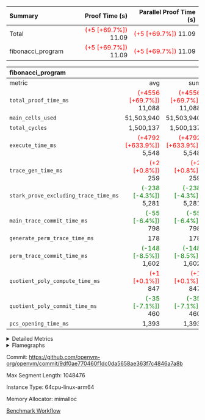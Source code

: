 | Summary | Proof Time (s) | Parallel Proof Time (s) |
|:---|---:|---:|
| Total | <span style='color: red'>(+5 [+69.7%])</span> 11.09 | <span style='color: red'>(+5 [+69.7%])</span> 11.09 |
| fibonacci_program | <span style='color: red'>(+5 [+69.7%])</span> 11.09 | <span style='color: red'>(+5 [+69.7%])</span> 11.09 |


| fibonacci_program |||||
|:---|---:|---:|---:|---:|
|metric|avg|sum|max|min|
| `total_proof_time_ms ` | <span style='color: red'>(+4556 [+69.7%])</span> 11,088 | <span style='color: red'>(+4556 [+69.7%])</span> 11,088 | <span style='color: red'>(+4556 [+69.7%])</span> 11,088 | <span style='color: red'>(+4556 [+69.7%])</span> 11,088 |
| `main_cells_used     ` |  51,503,940 |  51,503,940 |  51,503,940 |  51,503,940 |
| `total_cycles        ` |  1,500,137 |  1,500,137 |  1,500,137 |  1,500,137 |
| `execute_time_ms     ` | <span style='color: red'>(+4792 [+633.9%])</span> 5,548 | <span style='color: red'>(+4792 [+633.9%])</span> 5,548 | <span style='color: red'>(+4792 [+633.9%])</span> 5,548 | <span style='color: red'>(+4792 [+633.9%])</span> 5,548 |
| `trace_gen_time_ms   ` | <span style='color: red'>(+2 [+0.8%])</span> 259 | <span style='color: red'>(+2 [+0.8%])</span> 259 | <span style='color: red'>(+2 [+0.8%])</span> 259 | <span style='color: red'>(+2 [+0.8%])</span> 259 |
| `stark_prove_excluding_trace_time_ms` | <span style='color: green'>(-238 [-4.3%])</span> 5,281 | <span style='color: green'>(-238 [-4.3%])</span> 5,281 | <span style='color: green'>(-238 [-4.3%])</span> 5,281 | <span style='color: green'>(-238 [-4.3%])</span> 5,281 |
| `main_trace_commit_time_ms` | <span style='color: green'>(-55 [-6.4%])</span> 798 | <span style='color: green'>(-55 [-6.4%])</span> 798 | <span style='color: green'>(-55 [-6.4%])</span> 798 | <span style='color: green'>(-55 [-6.4%])</span> 798 |
| `generate_perm_trace_time_ms` |  178 |  178 |  178 |  178 |
| `perm_trace_commit_time_ms` | <span style='color: green'>(-148 [-8.5%])</span> 1,602 | <span style='color: green'>(-148 [-8.5%])</span> 1,602 | <span style='color: green'>(-148 [-8.5%])</span> 1,602 | <span style='color: green'>(-148 [-8.5%])</span> 1,602 |
| `quotient_poly_compute_time_ms` | <span style='color: red'>(+1 [+0.1%])</span> 847 | <span style='color: red'>(+1 [+0.1%])</span> 847 | <span style='color: red'>(+1 [+0.1%])</span> 847 | <span style='color: red'>(+1 [+0.1%])</span> 847 |
| `quotient_poly_commit_time_ms` | <span style='color: green'>(-35 [-7.1%])</span> 460 | <span style='color: green'>(-35 [-7.1%])</span> 460 | <span style='color: green'>(-35 [-7.1%])</span> 460 | <span style='color: green'>(-35 [-7.1%])</span> 460 |
| `pcs_opening_time_ms ` |  1,393 |  1,393 |  1,393 |  1,393 |



<details>
<summary>Detailed Metrics</summary>

| group | num_segments | keygen_time_ms | commit_exe_time_ms |
| --- | --- | --- | --- |
| fibonacci_program | 1 | 348 | 6 | 

| group | air_name | quotient_deg | interactions | constraints |
| --- | --- | --- | --- | --- |
| fibonacci_program | AccessAdapterAir<16> | 2 | 5 | 14 | 
| fibonacci_program | AccessAdapterAir<2> | 2 | 5 | 14 | 
| fibonacci_program | AccessAdapterAir<32> | 2 | 5 | 14 | 
| fibonacci_program | AccessAdapterAir<4> | 2 | 5 | 14 | 
| fibonacci_program | AccessAdapterAir<64> | 2 | 5 | 14 | 
| fibonacci_program | AccessAdapterAir<8> | 2 | 5 | 14 | 
| fibonacci_program | BitwiseOperationLookupAir<8> | 2 | 2 | 4 | 
| fibonacci_program | MemoryMerkleAir<8> | 2 | 4 | 40 | 
| fibonacci_program | PersistentBoundaryAir<8> | 2 | 3 | 6 | 
| fibonacci_program | PhantomAir | 2 | 3 | 5 | 
| fibonacci_program | Poseidon2PeripheryAir<BabyBearParameters>, 1> | 2 | 1 | 286 | 
| fibonacci_program | ProgramAir | 1 | 1 | 4 | 
| fibonacci_program | RangeTupleCheckerAir<2> | 1 | 1 | 4 | 
| fibonacci_program | VariableRangeCheckerAir | 1 | 1 | 4 | 
| fibonacci_program | VmAirWrapper<Rv32BaseAluAdapterAir, BaseAluCoreAir<4, 8> | 2 | 19 | 43 | 
| fibonacci_program | VmAirWrapper<Rv32BaseAluAdapterAir, LessThanCoreAir<4, 8> | 2 | 17 | 39 | 
| fibonacci_program | VmAirWrapper<Rv32BaseAluAdapterAir, ShiftCoreAir<4, 8> | 2 | 23 | 90 | 
| fibonacci_program | VmAirWrapper<Rv32BranchAdapterAir, BranchEqualCoreAir<4> | 2 | 11 | 25 | 
| fibonacci_program | VmAirWrapper<Rv32BranchAdapterAir, BranchLessThanCoreAir<4, 8> | 2 | 13 | 41 | 
| fibonacci_program | VmAirWrapper<Rv32CondRdWriteAdapterAir, Rv32JalLuiCoreAir> | 2 | 10 | 22 | 
| fibonacci_program | VmAirWrapper<Rv32HintStoreAdapterAir, Rv32HintStoreCoreAir> | 2 | 15 | 17 | 
| fibonacci_program | VmAirWrapper<Rv32JalrAdapterAir, Rv32JalrCoreAir> | 2 | 16 | 20 | 
| fibonacci_program | VmAirWrapper<Rv32LoadStoreAdapterAir, LoadSignExtendCoreAir<4, 8> | 2 | 18 | 33 | 
| fibonacci_program | VmAirWrapper<Rv32LoadStoreAdapterAir, LoadStoreCoreAir<4> | 2 | 17 | 38 | 
| fibonacci_program | VmAirWrapper<Rv32MultAdapterAir, DivRemCoreAir<4, 8> | 2 | 25 | 88 | 
| fibonacci_program | VmAirWrapper<Rv32MultAdapterAir, MulHCoreAir<4, 8> | 2 | 24 | 38 | 
| fibonacci_program | VmAirWrapper<Rv32MultAdapterAir, MultiplicationCoreAir<4, 8> | 2 | 19 | 26 | 
| fibonacci_program | VmAirWrapper<Rv32RdWriteAdapterAir, Rv32AuipcCoreAir> | 2 | 11 | 15 | 
| fibonacci_program | VmConnectorAir | 2 | 3 | 9 | 

| group | air_name | cycle_tracker_span | dsl_ir | opcode | segment | cells_used |
| --- | --- | --- | --- | --- | --- | --- |
| fibonacci_program | <Rv32BaseAluAdapterAir,BaseAluCoreAir<4, 8>> |  |  | ADD | 0 | 72 | 
| fibonacci_program | <Rv32BaseAluAdapterAir,BaseAluCoreAir<4, 8>> | __start |  | ADD | 0 | 36 | 
| fibonacci_program | <Rv32BaseAluAdapterAir,BaseAluCoreAir<4, 8>> | __start;main |  | ADD | 0 | 32,400,684 | 
| fibonacci_program | <Rv32BaseAluAdapterAir,BaseAluCoreAir<4, 8>> | __start;main |  | OR | 0 | 36 | 
| fibonacci_program | <Rv32BaseAluAdapterAir,BaseAluCoreAir<4, 8>> | __start;main;_ZN6openvm2io4read6Reader3new17h3b34e953a5496fe6E |  | ADD | 0 | 252 | 
| fibonacci_program | <Rv32BaseAluAdapterAir,BaseAluCoreAir<4, 8>> | __start;main;_ZN6openvm2io4read6Reader3new17h3b34e953a5496fe6E;_ZN4core5alloc6layout6Layout19is_size_align_valid17h3e0877a8b80d8b42E |  | ADD | 0 | 36 | 
| fibonacci_program | <Rv32BaseAluAdapterAir,BaseAluCoreAir<4, 8>> | __start;main;_ZN6openvm2io4read6Reader3new17h3b34e953a5496fe6E;_ZN4core5alloc6layout6Layout19is_size_align_valid17h3e0877a8b80d8b42E |  | SUB | 0 | 36 | 
| fibonacci_program | <Rv32BaseAluAdapterAir,BaseAluCoreAir<4, 8>> | __start;main;_ZN6openvm2io4read6Reader3new17h3b34e953a5496fe6E;_ZN4core5alloc6layout6Layout19is_size_align_valid17h3e0877a8b80d8b42E |  | XOR | 0 | 72 | 
| fibonacci_program | <Rv32BaseAluAdapterAir,BaseAluCoreAir<4, 8>> | __start;main;_ZN6openvm2io4read6Reader3new17h3b34e953a5496fe6E;__rust_alloc_zeroed |  | ADD | 0 | 324 | 
| fibonacci_program | <Rv32BaseAluAdapterAir,BaseAluCoreAir<4, 8>> | __start;main;_ZN6openvm2io4read6Reader3new17h3b34e953a5496fe6E;__rust_alloc_zeroed |  | AND | 0 | 72 | 
| fibonacci_program | <Rv32BaseAluAdapterAir,BaseAluCoreAir<4, 8>> | __start;main;_ZN6openvm2io4read6Reader3new17h3b34e953a5496fe6E;__rust_alloc_zeroed |  | SUB | 0 | 36 | 
| fibonacci_program | <Rv32BaseAluAdapterAir,BaseAluCoreAir<4, 8>> | __start;main;_ZN82_$LT$openvm..io..read..Reader$u20$as$u20$openvm..serde..deserializer..WordRead$GT$10read_words17h7c309b7f2dba9782E |  | ADD | 0 | 216 | 
| fibonacci_program | <Rv32BaseAluAdapterAir,BaseAluCoreAir<4, 8>> | __start;main;_ZN82_$LT$openvm..io..read..Reader$u20$as$u20$openvm..serde..deserializer..WordRead$GT$10read_words17h7c309b7f2dba9782E |  | SUB | 0 | 72 | 
| fibonacci_program | <Rv32BaseAluAdapterAir,LessThanCoreAir<4, 8>> | __start;main |  | SLTU | 0 | 11,100,000 | 
| fibonacci_program | <Rv32BaseAluAdapterAir,LessThanCoreAir<4, 8>> | __start;main;_ZN6openvm2io4read6Reader3new17h3b34e953a5496fe6E;_ZN4core5alloc6layout6Layout19is_size_align_valid17h3e0877a8b80d8b42E |  | SLTU | 0 | 37 | 
| fibonacci_program | <Rv32BaseAluAdapterAir,LessThanCoreAir<4, 8>> | __start;main;_ZN6openvm2io4read6Reader3new17h3b34e953a5496fe6E;__rust_alloc_zeroed |  | SLTU | 0 | 37 | 
| fibonacci_program | <Rv32BaseAluAdapterAir,ShiftCoreAir<4, 8>> | __start;main;_ZN82_$LT$openvm..io..read..Reader$u20$as$u20$openvm..serde..deserializer..WordRead$GT$10read_words17h7c309b7f2dba9782E |  | SLL | 0 | 106 | 
| fibonacci_program | <Rv32BranchAdapterAir,BranchEqualCoreAir<4>> | __start;main |  | BEQ | 0 | 2,600,026 | 
| fibonacci_program | <Rv32BranchAdapterAir,BranchEqualCoreAir<4>> | __start;main |  | BNE | 0 | 2,600,052 | 
| fibonacci_program | <Rv32BranchAdapterAir,BranchEqualCoreAir<4>> | __start;main;_ZN6openvm2io4read6Reader3new17h3b34e953a5496fe6E |  | BEQ | 0 | 26 | 
| fibonacci_program | <Rv32BranchAdapterAir,BranchEqualCoreAir<4>> | __start;main;_ZN6openvm2io4read6Reader3new17h3b34e953a5496fe6E;__rust_alloc_zeroed |  | BNE | 0 | 26 | 
| fibonacci_program | <Rv32BranchAdapterAir,BranchEqualCoreAir<4>> | __start;main;_ZN82_$LT$openvm..io..read..Reader$u20$as$u20$openvm..serde..deserializer..WordRead$GT$10read_words17h7c309b7f2dba9782E |  | BEQ | 0 | 52 | 
| fibonacci_program | <Rv32BranchAdapterAir,BranchEqualCoreAir<4>> | __start;main;_ZN82_$LT$openvm..io..read..Reader$u20$as$u20$openvm..serde..deserializer..WordRead$GT$10read_words17h7c309b7f2dba9782E |  | BNE | 0 | 52 | 
| fibonacci_program | <Rv32BranchAdapterAir,BranchLessThanCoreAir<4, 8>> | __start;main;_ZN6openvm2io4read6Reader3new17h3b34e953a5496fe6E;_ZN4core5alloc6layout6Layout19is_size_align_valid17h3e0877a8b80d8b42E |  | BGEU | 0 | 32 | 
| fibonacci_program | <Rv32BranchAdapterAir,BranchLessThanCoreAir<4, 8>> | __start;main;_ZN6openvm2io4read6Reader3new17h3b34e953a5496fe6E;__rust_alloc_zeroed |  | BLTU | 0 | 64 | 
| fibonacci_program | <Rv32BranchAdapterAir,BranchLessThanCoreAir<4, 8>> | __start;main;_ZN82_$LT$openvm..io..read..Reader$u20$as$u20$openvm..serde..deserializer..WordRead$GT$10read_words17h7c309b7f2dba9782E |  | BGEU | 0 | 64 | 
| fibonacci_program | <Rv32CondRdWriteAdapterAir,Rv32JalLuiCoreAir> | __start;main |  | JAL | 0 | 1,800,018 | 
| fibonacci_program | <Rv32CondRdWriteAdapterAir,Rv32JalLuiCoreAir> | __start;main |  | LUI | 0 | 18 | 
| fibonacci_program | <Rv32CondRdWriteAdapterAir,Rv32JalLuiCoreAir> | __start;main;_ZN6openvm2io4read6Reader3new17h3b34e953a5496fe6E |  | LUI | 0 | 18 | 
| fibonacci_program | <Rv32CondRdWriteAdapterAir,Rv32JalLuiCoreAir> | __start;main;_ZN6openvm2io4read6Reader3new17h3b34e953a5496fe6E;_ZN4core5alloc6layout6Layout19is_size_align_valid17h3e0877a8b80d8b42E |  | LUI | 0 | 18 | 
| fibonacci_program | <Rv32CondRdWriteAdapterAir,Rv32JalLuiCoreAir> | __start;main;_ZN6openvm2io4read6Reader3new17h3b34e953a5496fe6E;__rust_alloc_zeroed |  | LUI | 0 | 72 | 
| fibonacci_program | <Rv32CondRdWriteAdapterAir,Rv32JalLuiCoreAir> | __start;main;_ZN82_$LT$openvm..io..read..Reader$u20$as$u20$openvm..serde..deserializer..WordRead$GT$10read_words17h7c309b7f2dba9782E |  | LUI | 0 | 36 | 
| fibonacci_program | <Rv32HintStoreAdapterAir,Rv32HintStoreCoreAir> | __start;main;_ZN6openvm2io4read6Reader3new17h3b34e953a5496fe6E |  | HINT_STOREW | 0 | 26 | 
| fibonacci_program | <Rv32HintStoreAdapterAir,Rv32HintStoreCoreAir> | __start;main;_ZN82_$LT$openvm..io..read..Reader$u20$as$u20$openvm..serde..deserializer..WordRead$GT$10read_words17h7c309b7f2dba9782E |  | HINT_STOREW | 0 | 52 | 
| fibonacci_program | <Rv32JalrAdapterAir,Rv32JalrCoreAir> |  |  | JALR | 0 | 28 | 
| fibonacci_program | <Rv32JalrAdapterAir,Rv32JalrCoreAir> | __start |  | JALR | 0 | 28 | 
| fibonacci_program | <Rv32JalrAdapterAir,Rv32JalrCoreAir> | __start;main |  | JALR | 0 | 112 | 
| fibonacci_program | <Rv32JalrAdapterAir,Rv32JalrCoreAir> | __start;main;_ZN6openvm2io4read6Reader3new17h3b34e953a5496fe6E |  | JALR | 0 | 84 | 
| fibonacci_program | <Rv32JalrAdapterAir,Rv32JalrCoreAir> | __start;main;_ZN6openvm2io4read6Reader3new17h3b34e953a5496fe6E;_ZN4core5alloc6layout6Layout19is_size_align_valid17h3e0877a8b80d8b42E |  | JALR | 0 | 28 | 
| fibonacci_program | <Rv32JalrAdapterAir,Rv32JalrCoreAir> | __start;main;_ZN6openvm2io4read6Reader3new17h3b34e953a5496fe6E;__rust_alloc_zeroed |  | JALR | 0 | 28 | 
| fibonacci_program | <Rv32JalrAdapterAir,Rv32JalrCoreAir> | __start;main;_ZN82_$LT$openvm..io..read..Reader$u20$as$u20$openvm..serde..deserializer..WordRead$GT$10read_words17h7c309b7f2dba9782E |  | JALR | 0 | 56 | 
| fibonacci_program | <Rv32LoadStoreAdapterAir,LoadStoreCoreAir<4>> |  |  | LOADW | 0 | 40 | 
| fibonacci_program | <Rv32LoadStoreAdapterAir,LoadStoreCoreAir<4>> | __start |  | STOREW | 0 | 40 | 
| fibonacci_program | <Rv32LoadStoreAdapterAir,LoadStoreCoreAir<4>> | __start;main |  | LOADW | 0 | 280 | 
| fibonacci_program | <Rv32LoadStoreAdapterAir,LoadStoreCoreAir<4>> | __start;main |  | STOREW | 0 | 320 | 
| fibonacci_program | <Rv32LoadStoreAdapterAir,LoadStoreCoreAir<4>> | __start;main;_ZN6openvm2io4read6Reader3new17h3b34e953a5496fe6E |  | LOADW | 0 | 80 | 
| fibonacci_program | <Rv32LoadStoreAdapterAir,LoadStoreCoreAir<4>> | __start;main;_ZN6openvm2io4read6Reader3new17h3b34e953a5496fe6E |  | STOREW | 0 | 40 | 
| fibonacci_program | <Rv32LoadStoreAdapterAir,LoadStoreCoreAir<4>> | __start;main;_ZN6openvm2io4read6Reader3new17h3b34e953a5496fe6E;__rust_alloc_zeroed |  | LOADW | 0 | 40 | 
| fibonacci_program | <Rv32LoadStoreAdapterAir,LoadStoreCoreAir<4>> | __start;main;_ZN6openvm2io4read6Reader3new17h3b34e953a5496fe6E;__rust_alloc_zeroed |  | STOREW | 0 | 40 | 
| fibonacci_program | <Rv32LoadStoreAdapterAir,LoadStoreCoreAir<4>> | __start;main;_ZN82_$LT$openvm..io..read..Reader$u20$as$u20$openvm..serde..deserializer..WordRead$GT$10read_words17h7c309b7f2dba9782E |  | LOADW | 0 | 80 | 
| fibonacci_program | <Rv32LoadStoreAdapterAir,LoadStoreCoreAir<4>> | __start;main;_ZN82_$LT$openvm..io..read..Reader$u20$as$u20$openvm..serde..deserializer..WordRead$GT$10read_words17h7c309b7f2dba9782E |  | STOREW | 0 | 160 | 
| fibonacci_program | <Rv32RdWriteAdapterAir,Rv32AuipcCoreAir> |  |  | AUIPC | 0 | 42 | 
| fibonacci_program | <Rv32RdWriteAdapterAir,Rv32AuipcCoreAir> | __start |  | AUIPC | 0 | 21 | 
| fibonacci_program | <Rv32RdWriteAdapterAir,Rv32AuipcCoreAir> | __start;main |  | AUIPC | 0 | 63 | 
| fibonacci_program | <Rv32RdWriteAdapterAir,Rv32AuipcCoreAir> | __start;main;_ZN6openvm2io4read6Reader3new17h3b34e953a5496fe6E |  | AUIPC | 0 | 42 | 
| fibonacci_program | AccessAdapter<8> |  |  | AUIPC | 0 | 17 | 
| fibonacci_program | AccessAdapter<8> |  |  | LOADW | 0 | 17 | 
| fibonacci_program | AccessAdapter<8> | __start |  | STOREW | 0 | 17 | 
| fibonacci_program | AccessAdapter<8> | __start;main |  | ADD | 0 | 34 | 
| fibonacci_program | AccessAdapter<8> | __start;main |  | SLTU | 0 | 17 | 
| fibonacci_program | AccessAdapter<8> | __start;main |  | STOREW | 0 | 85 | 
| fibonacci_program | AccessAdapter<8> | __start;main;_ZN6openvm2io4read6Reader3new17h3b34e953a5496fe6E |  | ADD | 0 | 17 | 
| fibonacci_program | AccessAdapter<8> | __start;main;_ZN6openvm2io4read6Reader3new17h3b34e953a5496fe6E |  | STOREW | 0 | 17 | 
| fibonacci_program | AccessAdapter<8> | __start;main;_ZN6openvm2io4read6Reader3new17h3b34e953a5496fe6E;_ZN4core5alloc6layout6Layout19is_size_align_valid17h3e0877a8b80d8b42E |  | ADD | 0 | 17 | 
| fibonacci_program | AccessAdapter<8> | __start;main;_ZN6openvm2io4read6Reader3new17h3b34e953a5496fe6E;__rust_alloc_zeroed |  | LOADW | 0 | 17 | 
| fibonacci_program | AccessAdapter<8> | __start;main;_ZN6openvm2io4read6Reader3new17h3b34e953a5496fe6E;__rust_alloc_zeroed |  | SLTU | 0 | 17 | 
| fibonacci_program | AccessAdapter<8> | __start;main;_ZN82_$LT$openvm..io..read..Reader$u20$as$u20$openvm..serde..deserializer..WordRead$GT$10read_words17h7c309b7f2dba9782E |  | STOREW | 0 | 17 | 
| fibonacci_program | Boundary |  |  | AUIPC | 0 | 40 | 
| fibonacci_program | Boundary |  |  | LOADW | 0 | 40 | 
| fibonacci_program | Boundary | __start |  | STOREW | 0 | 40 | 
| fibonacci_program | Boundary | __start;main |  | ADD | 0 | 80 | 
| fibonacci_program | Boundary | __start;main |  | SLTU | 0 | 40 | 
| fibonacci_program | Boundary | __start;main |  | STOREW | 0 | 200 | 
| fibonacci_program | Boundary | __start;main;_ZN6openvm2io4read6Reader3new17h3b34e953a5496fe6E |  | ADD | 0 | 40 | 
| fibonacci_program | Boundary | __start;main;_ZN6openvm2io4read6Reader3new17h3b34e953a5496fe6E |  | STOREW | 0 | 40 | 
| fibonacci_program | Boundary | __start;main;_ZN6openvm2io4read6Reader3new17h3b34e953a5496fe6E;_ZN4core5alloc6layout6Layout19is_size_align_valid17h3e0877a8b80d8b42E |  | ADD | 0 | 40 | 
| fibonacci_program | Boundary | __start;main;_ZN6openvm2io4read6Reader3new17h3b34e953a5496fe6E;__rust_alloc_zeroed |  | LOADW | 0 | 40 | 
| fibonacci_program | Boundary | __start;main;_ZN6openvm2io4read6Reader3new17h3b34e953a5496fe6E;__rust_alloc_zeroed |  | SLTU | 0 | 40 | 
| fibonacci_program | Boundary | __start;main;_ZN82_$LT$openvm..io..read..Reader$u20$as$u20$openvm..serde..deserializer..WordRead$GT$10read_words17h7c309b7f2dba9782E |  | STOREW | 0 | 40 | 
| fibonacci_program | Merkle |  |  | LOADW | 0 | 1,664 | 
| fibonacci_program | Merkle | __start |  | STOREW | 0 | 704 | 
| fibonacci_program | Merkle | __start;main |  | ADD | 0 | 256 | 
| fibonacci_program | Merkle | __start;main |  | STOREW | 0 | 1,984 | 
| fibonacci_program | Merkle | __start;main;_ZN6openvm2io4read6Reader3new17h3b34e953a5496fe6E |  | STOREW | 0 | 128 | 
| fibonacci_program | Merkle | __start;main;_ZN6openvm2io4read6Reader3new17h3b34e953a5496fe6E;_ZN4core5alloc6layout6Layout19is_size_align_valid17h3e0877a8b80d8b42E |  | ADD | 0 | 64 | 
| fibonacci_program | Merkle | __start;main;_ZN6openvm2io4read6Reader3new17h3b34e953a5496fe6E;__rust_alloc_zeroed |  | LOADW | 0 | 640 | 
| fibonacci_program | PhantomAir | __start;main;_ZN6openvm2io4read6Reader3new17h3b34e953a5496fe6E |  | PHANTOM | 0 | 12 | 

| group | air_name | dsl_ir | opcode | segment | cells_used |
| --- | --- | --- | --- | --- | --- |
| fibonacci_program | <Rv32BaseAluAdapterAir,BaseAluCoreAir<4, 8>> |  | ADD | 0 | 32,401,620 | 
| fibonacci_program | <Rv32BaseAluAdapterAir,BaseAluCoreAir<4, 8>> |  | AND | 0 | 72 | 
| fibonacci_program | <Rv32BaseAluAdapterAir,BaseAluCoreAir<4, 8>> |  | OR | 0 | 36 | 
| fibonacci_program | <Rv32BaseAluAdapterAir,BaseAluCoreAir<4, 8>> |  | SUB | 0 | 144 | 
| fibonacci_program | <Rv32BaseAluAdapterAir,BaseAluCoreAir<4, 8>> |  | XOR | 0 | 72 | 
| fibonacci_program | <Rv32BaseAluAdapterAir,LessThanCoreAir<4, 8>> |  | SLTU | 0 | 11,100,074 | 
| fibonacci_program | <Rv32BaseAluAdapterAir,ShiftCoreAir<4, 8>> |  | SLL | 0 | 106 | 
| fibonacci_program | <Rv32BranchAdapterAir,BranchEqualCoreAir<4>> |  | BEQ | 0 | 2,600,104 | 
| fibonacci_program | <Rv32BranchAdapterAir,BranchEqualCoreAir<4>> |  | BNE | 0 | 2,600,130 | 
| fibonacci_program | <Rv32BranchAdapterAir,BranchLessThanCoreAir<4, 8>> |  | BGEU | 0 | 96 | 
| fibonacci_program | <Rv32BranchAdapterAir,BranchLessThanCoreAir<4, 8>> |  | BLTU | 0 | 64 | 
| fibonacci_program | <Rv32CondRdWriteAdapterAir,Rv32JalLuiCoreAir> |  | JAL | 0 | 1,800,018 | 
| fibonacci_program | <Rv32CondRdWriteAdapterAir,Rv32JalLuiCoreAir> |  | LUI | 0 | 162 | 
| fibonacci_program | <Rv32HintStoreAdapterAir,Rv32HintStoreCoreAir> |  | HINT_STOREW | 0 | 78 | 
| fibonacci_program | <Rv32JalrAdapterAir,Rv32JalrCoreAir> |  | JALR | 0 | 364 | 
| fibonacci_program | <Rv32LoadStoreAdapterAir,LoadStoreCoreAir<4>> |  | LOADW | 0 | 520 | 
| fibonacci_program | <Rv32LoadStoreAdapterAir,LoadStoreCoreAir<4>> |  | STOREW | 0 | 600 | 
| fibonacci_program | <Rv32RdWriteAdapterAir,Rv32AuipcCoreAir> |  | AUIPC | 0 | 168 | 
| fibonacci_program | AccessAdapter<8> |  | ADD | 0 | 68 | 
| fibonacci_program | AccessAdapter<8> |  | AUIPC | 0 | 17 | 
| fibonacci_program | AccessAdapter<8> |  | LOADW | 0 | 34 | 
| fibonacci_program | AccessAdapter<8> |  | SLTU | 0 | 34 | 
| fibonacci_program | AccessAdapter<8> |  | STOREW | 0 | 136 | 
| fibonacci_program | Boundary |  | ADD | 0 | 160 | 
| fibonacci_program | Boundary |  | AUIPC | 0 | 40 | 
| fibonacci_program | Boundary |  | LOADW | 0 | 80 | 
| fibonacci_program | Boundary |  | SLTU | 0 | 80 | 
| fibonacci_program | Boundary |  | STOREW | 0 | 320 | 
| fibonacci_program | Merkle |  | ADD | 0 | 320 | 
| fibonacci_program | Merkle |  | LOADW | 0 | 2,304 | 
| fibonacci_program | Merkle |  | STOREW | 0 | 2,816 | 
| fibonacci_program | PhantomAir |  | PHANTOM | 0 | 12 | 

| group | air_name | segment | rows | prep_cols | perm_cols | main_cols | cells |
| --- | --- | --- | --- | --- | --- | --- | --- |
| fibonacci_program | AccessAdapterAir<8> | 0 | 64 |  | 24 | 17 | 2,624 | 
| fibonacci_program | BitwiseOperationLookupAir<8> | 0 | 65,536 | 3 | 8 | 2 | 655,360 | 
| fibonacci_program | MemoryMerkleAir<8> | 0 | 512 |  | 20 | 32 | 26,624 | 
| fibonacci_program | PersistentBoundaryAir<8> | 0 | 64 |  | 12 | 20 | 2,048 | 
| fibonacci_program | PhantomAir | 0 | 2 |  | 12 | 6 | 36 | 
| fibonacci_program | Poseidon2PeripheryAir<BabyBearParameters>, 1> | 0 | 256 |  | 8 | 300 | 78,848 | 
| fibonacci_program | ProgramAir | 0 | 4,096 |  | 8 | 10 | 73,728 | 
| fibonacci_program | RangeTupleCheckerAir<2> | 0 | 524,288 | 2 | 8 | 1 | 4,718,592 | 
| fibonacci_program | VariableRangeCheckerAir | 0 | 262,144 | 2 | 8 | 1 | 2,359,296 | 
| fibonacci_program | VmAirWrapper<Rv32BaseAluAdapterAir, BaseAluCoreAir<4, 8> | 0 | 1,048,576 |  | 80 | 36 | 121,634,816 | 
| fibonacci_program | VmAirWrapper<Rv32BaseAluAdapterAir, LessThanCoreAir<4, 8> | 0 | 524,288 |  | 40 | 37 | 40,370,176 | 
| fibonacci_program | VmAirWrapper<Rv32BaseAluAdapterAir, ShiftCoreAir<4, 8> | 0 | 2 |  | 52 | 53 | 210 | 
| fibonacci_program | VmAirWrapper<Rv32BranchAdapterAir, BranchEqualCoreAir<4> | 0 | 262,144 |  | 48 | 26 | 19,398,656 | 
| fibonacci_program | VmAirWrapper<Rv32BranchAdapterAir, BranchLessThanCoreAir<4, 8> | 0 | 8 |  | 56 | 32 | 704 | 
| fibonacci_program | VmAirWrapper<Rv32CondRdWriteAdapterAir, Rv32JalLuiCoreAir> | 0 | 131,072 |  | 44 | 18 | 8,126,464 | 
| fibonacci_program | VmAirWrapper<Rv32HintStoreAdapterAir, Rv32HintStoreCoreAir> | 0 | 4 |  | 36 | 26 | 248 | 
| fibonacci_program | VmAirWrapper<Rv32JalrAdapterAir, Rv32JalrCoreAir> | 0 | 16 |  | 36 | 28 | 1,024 | 
| fibonacci_program | VmAirWrapper<Rv32LoadStoreAdapterAir, LoadStoreCoreAir<4> | 0 | 32 |  | 72 | 40 | 3,584 | 
| fibonacci_program | VmAirWrapper<Rv32RdWriteAdapterAir, Rv32AuipcCoreAir> | 0 | 16 |  | 28 | 21 | 784 | 
| fibonacci_program | VmConnectorAir | 0 | 2 | 1 | 12 | 4 | 32 | 

| group | chip_name | segment | rows_used |
| --- | --- | --- | --- |
| fibonacci_program | <Rv32BaseAluAdapterAir,BaseAluCoreAir<4, 8>> | 0 | 900,054 | 
| fibonacci_program | <Rv32BaseAluAdapterAir,LessThanCoreAir<4, 8>> | 0 | 300,002 | 
| fibonacci_program | <Rv32BaseAluAdapterAir,ShiftCoreAir<4, 8>> | 0 | 2 | 
| fibonacci_program | <Rv32BranchAdapterAir,BranchEqualCoreAir<4>> | 0 | 200,009 | 
| fibonacci_program | <Rv32BranchAdapterAir,BranchLessThanCoreAir<4, 8>> | 0 | 5 | 
| fibonacci_program | <Rv32CondRdWriteAdapterAir,Rv32JalLuiCoreAir> | 0 | 100,010 | 
| fibonacci_program | <Rv32HintStoreAdapterAir,Rv32HintStoreCoreAir> | 0 | 3 | 
| fibonacci_program | <Rv32JalrAdapterAir,Rv32JalrCoreAir> | 0 | 13 | 
| fibonacci_program | <Rv32LoadStoreAdapterAir,LoadStoreCoreAir<4>> | 0 | 28 | 
| fibonacci_program | <Rv32RdWriteAdapterAir,Rv32AuipcCoreAir> | 0 | 9 | 
| fibonacci_program | AccessAdapter<8> | 0 | 36 | 
| fibonacci_program | Arc<BabyBearParameters>, 1> | 0 | 228 | 
| fibonacci_program | BitwiseOperationLookupAir<8> | 0 | 65,536 | 
| fibonacci_program | Boundary | 0 | 36 | 
| fibonacci_program | Merkle | 0 | 280 | 
| fibonacci_program | PhantomAir | 0 | 2 | 
| fibonacci_program | ProgramChip | 0 | 3,275 | 
| fibonacci_program | RangeTupleCheckerAir<2> | 0 | 524,288 | 
| fibonacci_program | VariableRangeCheckerAir | 0 | 262,144 | 
| fibonacci_program | VmConnectorAir | 0 | 2 | 

| group | cycle_tracker_span | dsl_ir | opcode | segment | frequency |
| --- | --- | --- | --- | --- | --- |
| fibonacci_program |  |  | ADD | 0 | 2 | 
| fibonacci_program |  |  | AUIPC | 0 | 3 | 
| fibonacci_program |  |  | JALR | 0 | 1 | 
| fibonacci_program |  |  | LOADW | 0 | 1 | 
| fibonacci_program | __start |  | ADD | 0 | 1 | 
| fibonacci_program | __start |  | AUIPC | 0 | 1 | 
| fibonacci_program | __start |  | JALR | 0 | 1 | 
| fibonacci_program | __start |  | STOREW | 0 | 1 | 
| fibonacci_program | __start;main |  | ADD | 0 | 900,019 | 
| fibonacci_program | __start;main |  | AUIPC | 0 | 3 | 
| fibonacci_program | __start;main |  | BEQ | 0 | 100,001 | 
| fibonacci_program | __start;main |  | BNE | 0 | 100,002 | 
| fibonacci_program | __start;main |  | JAL | 0 | 100,001 | 
| fibonacci_program | __start;main |  | JALR | 0 | 4 | 
| fibonacci_program | __start;main |  | LOADW | 0 | 7 | 
| fibonacci_program | __start;main |  | LUI | 0 | 1 | 
| fibonacci_program | __start;main |  | OR | 0 | 1 | 
| fibonacci_program | __start;main |  | SLTU | 0 | 300,000 | 
| fibonacci_program | __start;main |  | STOREW | 0 | 8 | 
| fibonacci_program | __start;main;_ZN6openvm2io4read6Reader3new17h3b34e953a5496fe6E |  | ADD | 0 | 7 | 
| fibonacci_program | __start;main;_ZN6openvm2io4read6Reader3new17h3b34e953a5496fe6E |  | AUIPC | 0 | 2 | 
| fibonacci_program | __start;main;_ZN6openvm2io4read6Reader3new17h3b34e953a5496fe6E |  | BEQ | 0 | 1 | 
| fibonacci_program | __start;main;_ZN6openvm2io4read6Reader3new17h3b34e953a5496fe6E |  | HINT_STOREW | 0 | 1 | 
| fibonacci_program | __start;main;_ZN6openvm2io4read6Reader3new17h3b34e953a5496fe6E |  | JALR | 0 | 3 | 
| fibonacci_program | __start;main;_ZN6openvm2io4read6Reader3new17h3b34e953a5496fe6E |  | LOADW | 0 | 2 | 
| fibonacci_program | __start;main;_ZN6openvm2io4read6Reader3new17h3b34e953a5496fe6E |  | LUI | 0 | 1 | 
| fibonacci_program | __start;main;_ZN6openvm2io4read6Reader3new17h3b34e953a5496fe6E |  | PHANTOM | 0 | 2 | 
| fibonacci_program | __start;main;_ZN6openvm2io4read6Reader3new17h3b34e953a5496fe6E |  | STOREW | 0 | 1 | 
| fibonacci_program | __start;main;_ZN6openvm2io4read6Reader3new17h3b34e953a5496fe6E;_ZN4core5alloc6layout6Layout19is_size_align_valid17h3e0877a8b80d8b42E |  | ADD | 0 | 1 | 
| fibonacci_program | __start;main;_ZN6openvm2io4read6Reader3new17h3b34e953a5496fe6E;_ZN4core5alloc6layout6Layout19is_size_align_valid17h3e0877a8b80d8b42E |  | BGEU | 0 | 1 | 
| fibonacci_program | __start;main;_ZN6openvm2io4read6Reader3new17h3b34e953a5496fe6E;_ZN4core5alloc6layout6Layout19is_size_align_valid17h3e0877a8b80d8b42E |  | JALR | 0 | 1 | 
| fibonacci_program | __start;main;_ZN6openvm2io4read6Reader3new17h3b34e953a5496fe6E;_ZN4core5alloc6layout6Layout19is_size_align_valid17h3e0877a8b80d8b42E |  | LUI | 0 | 1 | 
| fibonacci_program | __start;main;_ZN6openvm2io4read6Reader3new17h3b34e953a5496fe6E;_ZN4core5alloc6layout6Layout19is_size_align_valid17h3e0877a8b80d8b42E |  | SLTU | 0 | 1 | 
| fibonacci_program | __start;main;_ZN6openvm2io4read6Reader3new17h3b34e953a5496fe6E;_ZN4core5alloc6layout6Layout19is_size_align_valid17h3e0877a8b80d8b42E |  | SUB | 0 | 1 | 
| fibonacci_program | __start;main;_ZN6openvm2io4read6Reader3new17h3b34e953a5496fe6E;_ZN4core5alloc6layout6Layout19is_size_align_valid17h3e0877a8b80d8b42E |  | XOR | 0 | 2 | 
| fibonacci_program | __start;main;_ZN6openvm2io4read6Reader3new17h3b34e953a5496fe6E;__rust_alloc_zeroed |  | ADD | 0 | 9 | 
| fibonacci_program | __start;main;_ZN6openvm2io4read6Reader3new17h3b34e953a5496fe6E;__rust_alloc_zeroed |  | AND | 0 | 2 | 
| fibonacci_program | __start;main;_ZN6openvm2io4read6Reader3new17h3b34e953a5496fe6E;__rust_alloc_zeroed |  | BLTU | 0 | 2 | 
| fibonacci_program | __start;main;_ZN6openvm2io4read6Reader3new17h3b34e953a5496fe6E;__rust_alloc_zeroed |  | BNE | 0 | 1 | 
| fibonacci_program | __start;main;_ZN6openvm2io4read6Reader3new17h3b34e953a5496fe6E;__rust_alloc_zeroed |  | JALR | 0 | 1 | 
| fibonacci_program | __start;main;_ZN6openvm2io4read6Reader3new17h3b34e953a5496fe6E;__rust_alloc_zeroed |  | LOADW | 0 | 1 | 
| fibonacci_program | __start;main;_ZN6openvm2io4read6Reader3new17h3b34e953a5496fe6E;__rust_alloc_zeroed |  | LUI | 0 | 4 | 
| fibonacci_program | __start;main;_ZN6openvm2io4read6Reader3new17h3b34e953a5496fe6E;__rust_alloc_zeroed |  | SLTU | 0 | 1 | 
| fibonacci_program | __start;main;_ZN6openvm2io4read6Reader3new17h3b34e953a5496fe6E;__rust_alloc_zeroed |  | STOREW | 0 | 1 | 
| fibonacci_program | __start;main;_ZN6openvm2io4read6Reader3new17h3b34e953a5496fe6E;__rust_alloc_zeroed |  | SUB | 0 | 1 | 
| fibonacci_program | __start;main;_ZN82_$LT$openvm..io..read..Reader$u20$as$u20$openvm..serde..deserializer..WordRead$GT$10read_words17h7c309b7f2dba9782E |  | ADD | 0 | 6 | 
| fibonacci_program | __start;main;_ZN82_$LT$openvm..io..read..Reader$u20$as$u20$openvm..serde..deserializer..WordRead$GT$10read_words17h7c309b7f2dba9782E |  | BEQ | 0 | 2 | 
| fibonacci_program | __start;main;_ZN82_$LT$openvm..io..read..Reader$u20$as$u20$openvm..serde..deserializer..WordRead$GT$10read_words17h7c309b7f2dba9782E |  | BGEU | 0 | 2 | 
| fibonacci_program | __start;main;_ZN82_$LT$openvm..io..read..Reader$u20$as$u20$openvm..serde..deserializer..WordRead$GT$10read_words17h7c309b7f2dba9782E |  | BNE | 0 | 2 | 
| fibonacci_program | __start;main;_ZN82_$LT$openvm..io..read..Reader$u20$as$u20$openvm..serde..deserializer..WordRead$GT$10read_words17h7c309b7f2dba9782E |  | HINT_STOREW | 0 | 2 | 
| fibonacci_program | __start;main;_ZN82_$LT$openvm..io..read..Reader$u20$as$u20$openvm..serde..deserializer..WordRead$GT$10read_words17h7c309b7f2dba9782E |  | JALR | 0 | 2 | 
| fibonacci_program | __start;main;_ZN82_$LT$openvm..io..read..Reader$u20$as$u20$openvm..serde..deserializer..WordRead$GT$10read_words17h7c309b7f2dba9782E |  | LOADW | 0 | 2 | 
| fibonacci_program | __start;main;_ZN82_$LT$openvm..io..read..Reader$u20$as$u20$openvm..serde..deserializer..WordRead$GT$10read_words17h7c309b7f2dba9782E |  | LUI | 0 | 2 | 
| fibonacci_program | __start;main;_ZN82_$LT$openvm..io..read..Reader$u20$as$u20$openvm..serde..deserializer..WordRead$GT$10read_words17h7c309b7f2dba9782E |  | SLL | 0 | 2 | 
| fibonacci_program | __start;main;_ZN82_$LT$openvm..io..read..Reader$u20$as$u20$openvm..serde..deserializer..WordRead$GT$10read_words17h7c309b7f2dba9782E |  | STOREW | 0 | 4 | 
| fibonacci_program | __start;main;_ZN82_$LT$openvm..io..read..Reader$u20$as$u20$openvm..serde..deserializer..WordRead$GT$10read_words17h7c309b7f2dba9782E |  | SUB | 0 | 2 | 

| group | dsl_ir | opcode | segment | frequency |
| --- | --- | --- | --- | --- |
| fibonacci_program |  | ADD | 0 | 900,045 | 
| fibonacci_program |  | AND | 0 | 2 | 
| fibonacci_program |  | AUIPC | 0 | 9 | 
| fibonacci_program |  | BEQ | 0 | 100,004 | 
| fibonacci_program |  | BGEU | 0 | 3 | 
| fibonacci_program |  | BLTU | 0 | 2 | 
| fibonacci_program |  | BNE | 0 | 100,005 | 
| fibonacci_program |  | HINT_STOREW | 0 | 3 | 
| fibonacci_program |  | JAL | 0 | 100,001 | 
| fibonacci_program |  | JALR | 0 | 13 | 
| fibonacci_program |  | LOADW | 0 | 13 | 
| fibonacci_program |  | LUI | 0 | 9 | 
| fibonacci_program |  | OR | 0 | 1 | 
| fibonacci_program |  | PHANTOM | 0 | 2 | 
| fibonacci_program |  | SLL | 0 | 2 | 
| fibonacci_program |  | SLTU | 0 | 300,002 | 
| fibonacci_program |  | STOREW | 0 | 15 | 
| fibonacci_program |  | SUB | 0 | 4 | 
| fibonacci_program |  | XOR | 0 | 2 | 

| group | segment | trace_gen_time_ms | total_proof_time_ms | total_cycles | total_cells | stark_prove_excluding_trace_time_ms | quotient_poly_compute_time_ms | quotient_poly_commit_time_ms | perm_trace_commit_time_ms | pcs_opening_time_ms | main_trace_commit_time_ms | main_cells_used | generate_perm_trace_time_ms | execute_time_ms |
| --- | --- | --- | --- | --- | --- | --- | --- | --- | --- | --- | --- | --- | --- | --- |
| fibonacci_program | 0 | 259 | 11,088 | 1,500,137 | 197,453,854 | 5,281 | 847 | 460 | 1,602 | 1,393 | 798 | 51,503,940 | 178 | 5,548 | 

</details>


<details>
<summary>Flamegraphs</summary>

[![](https://openvm-public-data-sandbox-us-east-1.s3.us-east-1.amazonaws.com/benchmark/github/flamegraphs/9df0ae770460f1dc0da5658ae363f7c4846a7a8b/fibonacci-9df0ae770460f1dc0da5658ae363f7c4846a7a8b-fibonacci_program.dsl_ir.opcode.air_name.cells_used.reverse.svg)](https://openvm-public-data-sandbox-us-east-1.s3.us-east-1.amazonaws.com/benchmark/github/flamegraphs/9df0ae770460f1dc0da5658ae363f7c4846a7a8b/fibonacci-9df0ae770460f1dc0da5658ae363f7c4846a7a8b-fibonacci_program.dsl_ir.opcode.air_name.cells_used.reverse.svg)
[![](https://openvm-public-data-sandbox-us-east-1.s3.us-east-1.amazonaws.com/benchmark/github/flamegraphs/9df0ae770460f1dc0da5658ae363f7c4846a7a8b/fibonacci-9df0ae770460f1dc0da5658ae363f7c4846a7a8b-fibonacci_program.dsl_ir.opcode.air_name.cells_used.svg)](https://openvm-public-data-sandbox-us-east-1.s3.us-east-1.amazonaws.com/benchmark/github/flamegraphs/9df0ae770460f1dc0da5658ae363f7c4846a7a8b/fibonacci-9df0ae770460f1dc0da5658ae363f7c4846a7a8b-fibonacci_program.dsl_ir.opcode.air_name.cells_used.svg)
[![](https://openvm-public-data-sandbox-us-east-1.s3.us-east-1.amazonaws.com/benchmark/github/flamegraphs/9df0ae770460f1dc0da5658ae363f7c4846a7a8b/fibonacci-9df0ae770460f1dc0da5658ae363f7c4846a7a8b-fibonacci_program.dsl_ir.opcode.frequency.reverse.svg)](https://openvm-public-data-sandbox-us-east-1.s3.us-east-1.amazonaws.com/benchmark/github/flamegraphs/9df0ae770460f1dc0da5658ae363f7c4846a7a8b/fibonacci-9df0ae770460f1dc0da5658ae363f7c4846a7a8b-fibonacci_program.dsl_ir.opcode.frequency.reverse.svg)
[![](https://openvm-public-data-sandbox-us-east-1.s3.us-east-1.amazonaws.com/benchmark/github/flamegraphs/9df0ae770460f1dc0da5658ae363f7c4846a7a8b/fibonacci-9df0ae770460f1dc0da5658ae363f7c4846a7a8b-fibonacci_program.dsl_ir.opcode.frequency.svg)](https://openvm-public-data-sandbox-us-east-1.s3.us-east-1.amazonaws.com/benchmark/github/flamegraphs/9df0ae770460f1dc0da5658ae363f7c4846a7a8b/fibonacci-9df0ae770460f1dc0da5658ae363f7c4846a7a8b-fibonacci_program.dsl_ir.opcode.frequency.svg)
[![](https://openvm-public-data-sandbox-us-east-1.s3.us-east-1.amazonaws.com/benchmark/github/flamegraphs/9df0ae770460f1dc0da5658ae363f7c4846a7a8b/verify_fibair-9df0ae770460f1dc0da5658ae363f7c4846a7a8b-verify_fibair.dsl_ir.opcode.air_name.cells_used.reverse.svg)](https://openvm-public-data-sandbox-us-east-1.s3.us-east-1.amazonaws.com/benchmark/github/flamegraphs/9df0ae770460f1dc0da5658ae363f7c4846a7a8b/verify_fibair-9df0ae770460f1dc0da5658ae363f7c4846a7a8b-verify_fibair.dsl_ir.opcode.air_name.cells_used.reverse.svg)
[![](https://openvm-public-data-sandbox-us-east-1.s3.us-east-1.amazonaws.com/benchmark/github/flamegraphs/9df0ae770460f1dc0da5658ae363f7c4846a7a8b/verify_fibair-9df0ae770460f1dc0da5658ae363f7c4846a7a8b-verify_fibair.dsl_ir.opcode.air_name.cells_used.svg)](https://openvm-public-data-sandbox-us-east-1.s3.us-east-1.amazonaws.com/benchmark/github/flamegraphs/9df0ae770460f1dc0da5658ae363f7c4846a7a8b/verify_fibair-9df0ae770460f1dc0da5658ae363f7c4846a7a8b-verify_fibair.dsl_ir.opcode.air_name.cells_used.svg)
[![](https://openvm-public-data-sandbox-us-east-1.s3.us-east-1.amazonaws.com/benchmark/github/flamegraphs/9df0ae770460f1dc0da5658ae363f7c4846a7a8b/verify_fibair-9df0ae770460f1dc0da5658ae363f7c4846a7a8b-verify_fibair.dsl_ir.opcode.frequency.reverse.svg)](https://openvm-public-data-sandbox-us-east-1.s3.us-east-1.amazonaws.com/benchmark/github/flamegraphs/9df0ae770460f1dc0da5658ae363f7c4846a7a8b/verify_fibair-9df0ae770460f1dc0da5658ae363f7c4846a7a8b-verify_fibair.dsl_ir.opcode.frequency.reverse.svg)
[![](https://openvm-public-data-sandbox-us-east-1.s3.us-east-1.amazonaws.com/benchmark/github/flamegraphs/9df0ae770460f1dc0da5658ae363f7c4846a7a8b/verify_fibair-9df0ae770460f1dc0da5658ae363f7c4846a7a8b-verify_fibair.dsl_ir.opcode.frequency.svg)](https://openvm-public-data-sandbox-us-east-1.s3.us-east-1.amazonaws.com/benchmark/github/flamegraphs/9df0ae770460f1dc0da5658ae363f7c4846a7a8b/verify_fibair-9df0ae770460f1dc0da5658ae363f7c4846a7a8b-verify_fibair.dsl_ir.opcode.frequency.svg)

</details>

Commit: https://github.com/openvm-org/openvm/commit/9df0ae770460f1dc0da5658ae363f7c4846a7a8b

Max Segment Length: 1048476

Instance Type: 64cpu-linux-arm64

Memory Allocator: mimalloc

[Benchmark Workflow](https://github.com/openvm-org/openvm/actions/runs/12629723202)
